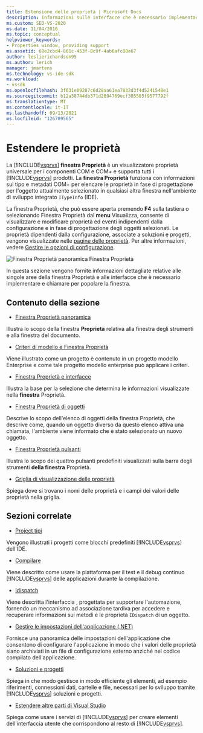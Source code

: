 ```yaml
---
title: Estensione delle proprietà | Microsoft Docs
description: Informazioni sulle interfacce che è necessario implementare e chiamare per estendere l'elenco di proprietà nel Visual Studio Finestra Proprietà.
ms.custom: SEO-VS-2020
ms.date: 11/04/2016
ms.topic: conceptual
helpviewer_keywords:
- Properties window, providing support
ms.assetid: 68e2cbd4-861c-453f-8c9f-4ab6afc80e67
author: leslierichardson95
ms.author: lerich
manager: jmartens
ms.technology: vs-ide-sdk
ms.workload:
- vssdk
ms.openlocfilehash: 3f631e09287c6d28aa61ea7832d3f4d5241548e1
ms.sourcegitcommit: b12a38744db371d2894769ecf305585f9577792f
ms.translationtype: MT
ms.contentlocale: it-IT
ms.lasthandoff: 09/13/2021
ms.locfileid: "126709565"
---
```

# <a name="extend-properties"></a>Estendere le proprietà
La [!INCLUDE[vsprvs](../../code-quality/includes/vsprvs_md.md)] **finestra Proprietà** è un visualizzatore proprietà universale per i componenti COM e COM+ e supporta tutti i [!INCLUDE[vsprvs](../../code-quality/includes/vsprvs_md.md)] prodotti. La **finestra Proprietà** funziona con informazioni sul tipo e metadati COM+ per elencare le proprietà in fase di progettazione per l'oggetto attualmente selezionato in qualsiasi altra finestra nell'ambiente di sviluppo integrato `ITypeInfo` (IDE).

 La  finestra Proprietà, che può essere aperta premendo **F4** sulla tastiera o selezionando Finestra Proprietà dal **menu** Visualizza, consente di visualizzare e modificare proprietà ed eventi indipendenti dalla configurazione e in fase di progettazione degli oggetti selezionati.  Le proprietà dipendenti dalla configurazione, associate a soluzioni e progetti, vengono visualizzate nelle [pagine delle proprietà](../../extensibility/internals/property-pages.md). Per altre informazioni, vedere [Gestire le opzioni di configurazione](../../extensibility/internals/managing-configuration-options.md).

 ![Finestra Proprietà panoramica](../../extensibility/internals/media/vspropertieswindow.png "vsPropertiesWindow") Finestra Proprietà

 In questa sezione vengono fornite informazioni dettagliate  relative alle singole aree della finestra Proprietà e alle interfacce che è necessario implementare e chiamare per popolare la finestra.

## <a name="in-this-section"></a>Contenuto della sezione
- [Finestra Proprietà panoramica](../../extensibility/internals/properties-window-overview.md)

 Illustra lo scopo della finestra **Proprietà** relativa alla finestra degli strumenti e alla finestra del documento.

- [Criteri di modello e Finestra Proprietà](../../extensibility/internals/template-policy-and-the-properties-window.md)

 Viene illustrato come un progetto è contenuto in un progetto modello Enterprise e come tale progetto modello enterprise può applicare i criteri.

- [Finestra Proprietà e interfacce](../../extensibility/internals/properties-window-fields-and-interfaces.md)

 Illustra la base per la selezione che determina le informazioni visualizzate nella **finestra** Proprietà.

- [Finestra Proprietà di oggetti](../../extensibility/internals/properties-window-object-list.md)

 Descrive lo scopo  dell'elenco di oggetti della finestra Proprietà, che descrive come, quando un oggetto diverso da questo elenco attiva una chiamata, l'ambiente viene informato che è stato selezionato un nuovo oggetto.

- [Finestra Proprietà pulsanti](../../extensibility/internals/properties-window-buttons.md)

 Illustra lo scopo dei quattro pulsanti predefiniti visualizzati sulla barra degli strumenti **della finestra** Proprietà.

- [Griglia di visualizzazione delle proprietà](../../extensibility/internals/properties-display-grid.md)

 Spiega dove si trovano i nomi delle proprietà e i campi dei valori delle proprietà nella griglia.

## <a name="related-sections"></a>Sezioni correlate
- [Project tipi](../../extensibility/internals/project-types.md)

 Vengono illustrati i progetti come blocchi predefiniti [!INCLUDE[vsprvs](../../code-quality/includes/vsprvs_md.md)] dell'IDE.

- [Compilare](../../ide/compiling-and-building-in-visual-studio.md)

 Viene descritto come usare la piattaforma per il test e il debug continuo [!INCLUDE[vsprvs](../../code-quality/includes/vsprvs_md.md)] delle applicazioni durante la compilazione.

- [Idispatch](/previous-versions/windows/desktop/api/oaidl/nn-oaidl-idispatch)

 Viene descritta l'interfaccia , progettata per supportare l'automazione, fornendo un meccanismo ad associazione tardiva per accedere e recuperare informazioni sui metodi e le proprietà `IDispatch` di un oggetto.

- [Gestire le impostazioni dell'applicazione (.NET)](../../ide/managing-application-settings-dotnet.md)

 Fornisce una panoramica delle impostazioni dell'applicazione che consentono di configurare l'applicazione in modo che i valori delle proprietà siano archiviati in un file di configurazione esterno anziché nel codice compilato dell'applicazione.

- [Soluzioni e progetti](../../ide/solutions-and-projects-in-visual-studio.md)

 Spiega in che modo gestisce in modo efficiente gli elementi, ad esempio riferimenti, connessioni dati, cartelle e file, necessari per lo sviluppo tramite [!INCLUDE[vsprvs](../../code-quality/includes/vsprvs_md.md)] soluzioni e progetti.

- [Estendere altre parti di Visual Studio](../../extensibility/extending-other-parts-of-visual-studio.md)

 Spiega come usare i servizi di [!INCLUDE[vsprvs](../../code-quality/includes/vsprvs_md.md)] per creare elementi dell'interfaccia utente che corrispondono al resto di [!INCLUDE[vsprvs](../../code-quality/includes/vsprvs_md.md)].
